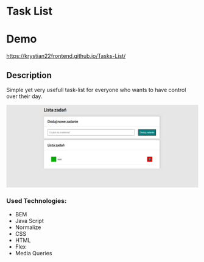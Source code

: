 # Task List

# Demo

https://krystian22frontend.github.io/Tasks-List/

## Description

Simple yet very usefull task-list for everyone who wants to have control over their day.

![Task-list](https://github.com/Krystian22FrontEnd/Tasks-List/blob/main/images/Task-list%20Demo.png?raw=true)

### Used Technologies:
- BEM
- Java Script
- Normalize
- CSS
- HTML
- Flex
- Media Queries